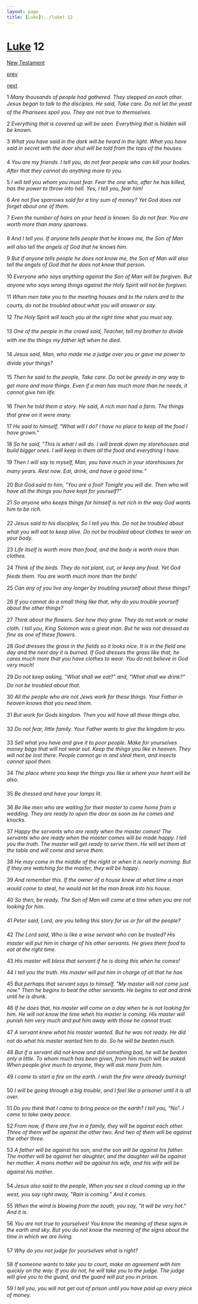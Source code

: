 ```yaml
---
layout: page
title: [Luke](../luke) 12
---
```


# [Luke](../luke) 12

[New Testament](/new-testament)


[prev](luke-11.html)


[next](luke-13.html)

1 _Many thousands of people had gathered. They stepped on each other. Jesus began to talk to the disciples. He said, Take care. Do not let the yeast of the Pharisees spoil you. They are not true to themselves._

2 _Everything that is covered up will be seen. Everything that is hidden will be known._

3 _What you have said in the dark will be heard in the light. What you have said in secret with the door shut will be told from the tops of the houses._

4 _You are my friends. I tell you, do not fear people who can kill your bodies. After that they cannot do anything more to you._

5 _I will tell you whom you must fear. Fear the one who, after he has killed, has the power to throw into hell. Yes, I tell you, fear him!_

6 _Are not five sparrows sold for a tiny sum of money? Yet God does not forget about one of them._

7 _Even the number of hairs on your head is known. So do not fear. You are worth more than many sparrows._

8 _And I tell you. If anyone tells people that he knows me, the Son of Man will also tell the angels of God that he knows him._

9 _But if anyone tells people he does not know me, the Son of Man will also tell the angels of God that he does not know that person._

10 _Everyone who says anything against the Son of Man will be forgiven. But anyone who says wrong things against the Holy Spirit will not be forgiven._

11 _When men take you to the meeting houses and to the rulers and to the courts, do not be troubled about what you will answer or say._

12 _The Holy Spirit will teach you at the right time what you must say._

13 _One of the people in the crowd said, Teacher, tell my brother to divide with me the things my father left when he died._

14 _Jesus said, Man, who made me a judge over you or gave me power to divide your things?_

15 _Then he said to the people, Take care. Do not be greedy in any way to get more and more things. Even if a man has much more than he needs, it cannot give him life._

16 _Then he told them a story. He said, A rich man had a farm. The things that grew on it were many._

17 _He said to himself, "What will I do? I have no place to keep all the food I have grown."_

18 _So he said, "This is what I will do. I will break down my storehouses and build bigger ones. I will keep in them all the food and everything I have._

19 _Then I will say to myself, Man, you have much in your storehouses for many years. Rest now. Eat, drink, and have a good time."_

20 _But God said to him, "You are a fool! Tonight you will die. Then who will have all the things you have kept for yourself?"_

21 _So anyone who keeps things for himself is not rich in the way God wants him to be rich._

22 _Jesus said to his disciples, So I tell you this. Do not be troubled about what you will eat to keep alive. Do not be troubled about clothes to wear on your body._

23 _Life itself is worth more than food, and the body is worth more than clothes._

24 _Think of the birds. They do not plant, cut, or keep any food. Yet God feeds them. You are worth much more than the birds!_

25 _Can any of you live any longer by troubling yourself about these things?_

26 _If you cannot do a small thing like that, why do you trouble yourself about the other things?_

27 _Think about the flowers. See how they grow. They do not work or make cloth. I tell you, King Solomon was a great man. But he was not dressed as fine as one of these flowers._

28 _God dresses the grass in the fields so it looks nice. It is in the field one day and the next day it is burned. If God dresses the grass like that, he cares much more that you have clothes to wear. You do not believe in God very much!_

29 _Do not keep asking, "What shall we eat?" and, "What shall we drink?" Do not be troubled about that._

30 _All the people who are not Jews work for these things. Your Father in heaven knows that you need them._

31 _But work for Gods kingdom. Then you will have all these things also._

32 _Do not fear, little family. Your Father wants to give the kingdom to you._

33 _Sell what you have and give it to poor people. Make for yourselves money bags that will not wear out. Keep the things you like in heaven. They will not be lost there. People cannot go in and steal them, and insects cannot spoil them._

34 _The place where you keep the things you like is where your heart will be also._

35 _Be dressed and have your lamps lit._

36 _Be like men who are waiting for their master to come home from a wedding. They are ready to open the door as soon as he comes and knocks._

37 _Happy the servants who are ready when the master comes! The servants who are ready when the master comes will be made happy. I tell you the truth. The master will get ready to serve them. He will set them at the table and will come and serve them._

38 _He may come in the middle of the night or when it is nearly morning. But if they are watching for the master, they will be happy._

39 _And remember this. If the owner of a house knew at what time a man would come to steal, he would not let the man break into his house._

40 _So then, be ready. The Son of Man will come at a time when you are not looking for him._

41 _Peter said, Lord, are you telling this story for us or for all the people?_

42 _The Lord said, Who is like a wise servant who can be trusted? His master will put him in charge of his other servants. He gives them food to eat at the right time._

43 _His master will bless that servant if he is doing this when he comes!_

44 _I tell you the truth. His master will put him in charge of all that he has_

45 _But perhaps that servant says to himself, "My master will not come just now." Then he begins to beat the other servants. He begins to eat and drink until he is drunk._

46 _If he does that, his master will come on a day when he is not looking for him. He will not know the time when his master is coming. His master will punish him very much and put him away with those he cannot trust._

47 _A servant knew what his master wanted. But he was not ready. He did not do what his master wanted him to do. So he will be beaten much._

48 _But if a servant did not know and did something bad, he will be beaten only a little. To whom much has been given, from him much will be asked. When people give much to anyone, they will ask more from him._

49 _I came to start a fire on the earth. I wish the fire were already burning!_

50 _I will be going through a big trouble, and I feel like a prisoner until it is all over._

51 _Do you think that I came to bring peace on the earth? I tell you, "No". I came to take away peace._

52 _From now, if there are five in a family, they will be against each other. Three of them will be against the other two. And two of them will be against the other three._

53 _A father will be against his son, and the son will be against his father. The mother will be against her daughter, and the daughter will be against her mother. A mans mother will be against his wife, and his wife will be against his mother._

54 _Jesus also said to the people, When you see a cloud coming up in the west, you say right away, "Rain is coming." And it comes._

55 _When the wind is blowing from the south, you say, "It will be very hot." And it is._

56 _You are not true to yourselves! You know the meaning of these signs in the earth and sky. But you do not know the meaning of the signs about the time in which we are living._

57 _Why do you not judge for yourselves what is right?_

58 _If someone wants to take you to court, make an agreement with him quickly on the way.  If you do not, he will take you to the judge. The judge will give you to the guard, and the guard will put you in prison._

59 _I tell you, you will not get out of prison until you have paid up every piece of money._

